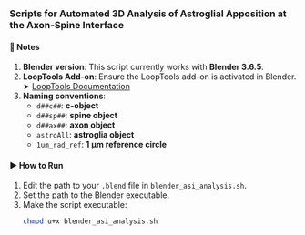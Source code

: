 ### Scripts for Automated 3D Analysis of Astroglial Apposition at the Axon-Spine Interface  

#### 🔧 Notes
1. **Blender version**: This script currently works with **Blender 3.6.5**.  
2. **LoopTools Add-on**: Ensure the LoopTools add-on is activated in Blender.  
   ➤ [LoopTools Documentation](https://docs.blender.org/manual/en/3.5/addons/mesh/looptools.html)  
3. **Naming conventions**:
   - `d##c##`: **c-object**
   - `d##sp##`: **spine object**
   - `d##ax##`: **axon object**
   - `astroAll`: **astroglia object**
   - `1um_rad_ref`: **1 µm reference circle**

#### ▶️ How to Run
1. Edit the path to your `.blend` file in `blender_asi_analysis.sh`.
2. Set the path to the Blender executable.
3. Make the script executable:
   ```bash
   chmod u+x blender_asi_analysis.sh